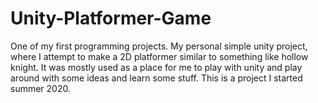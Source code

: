# Unity-Platformer-Game
 One of my first programming projects. My personal simple unity project, where I attempt to make a 2D platformer similar to something like hollow knight. It was mostly used as a place for me to play with unity and play around with some ideas and learn some stuff. This is a project I started summer 2020.

